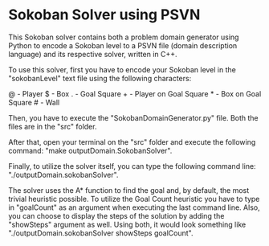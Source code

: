 # Sokoban Solver using PSVN

This Sokoban solver contains both a problem domain generator using Python to encode a Sokoban level to a PSVN file (domain description language) and its respective solver, written in C++.

To use this solver, first you have to encode your Sokoban level in the "sokobanLevel" text file using the following characters:

\@ - Player
\$ - Box
\. - Goal Square
\+ - Player on Goal Square
\* - Box on Goal Square
\# - Wall

Then, you have to execute the "SokobanDomainGenerator.py" file. Both the files are in the "src" folder.

After that, open your terminal on the "src" folder and execute the following command: "make outputDomain.SokobanSolver".

Finally, to utilize the solver itself, you can type the following command line: "./outputDomain.sokobanSolver".

The solver uses the A* function to find the goal and, by default, the most trivial heuristic possible. To utilize the Goal Count heuristic you have to type in "goalCount" as an argument when executing the last command line. Also, you can choose to display the steps of the solution by adding the "showSteps" argument as well. Using both, it would look something like "./outputDomain.sokobanSolver showSteps goalCount".
